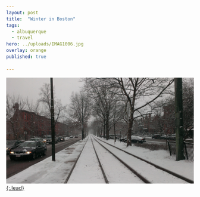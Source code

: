 ```yaml
---
layout: post
title:  "Winter in Boston"
tags:
  - albuquerque
  - travel
hero: ../uploads/IMAG1006.jpg
overlay: orange
published: true

---
```


[![snow on the C Line](../uploads/IMAG1006.jpg){:.lead}](../uploads/IMAG1006.jpg)